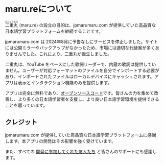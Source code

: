 # maru.reについて

<ruby font-jp-serif><rb>二重丸</rb><rt>にじゅうまる</rt></ruby> (maru.re) の設立の目的は、jpmarumaru.com が提供していた高品質な日本語学習プラットフォームを継続することです。

jpmarumaru.com は 2024年8月に予告なしにサービスを停止しました。サイトには公開ミラーやバックアップがなかったため、市場には適切な代替案が多くありませんでした。これにより、二重丸が誕生しました。

二重丸は、YouTube をベースにした歌詞リーダーで、内蔵の歌詞は提供していません。ユーザーが対応フォーマットのファイルを自分でインポートする必要があり、インポートされたファイルはローカルデバイスにキャッシュされます。アプリは表示とインタラクション機能のみを提供します。

アプリは完全に無料であり、<a href="https://github.com/maru-re/maru" target="_blank">オープンソースコード</a>です。皆さんの力を集めて改善し、より多くの日本語学習者を支援し、より良い日本語学習環境を提供できることを願っています。

## クレジット

jpmarumaru.com が提供していた高品質な日本語学習プラットフォームに感謝します。本アプリの開発はその影響を強く受けています。

また、すべての <a href="https://github.com/maru-re/maru/graphs/contributors" target="_blank">開発に参加してくれた友人たち</a> と皆さんのサポートにも感謝します。

<BuildInfo />
